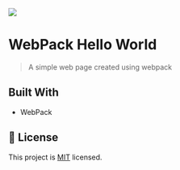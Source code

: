 ![](https://img.shields.io/badge/Microverse-blueviolet)

# WebPack Hello World

> A simple web page created using webpack

## Built With

- WebPack


## 📝 License

This project is [MIT](./MIT.md) licensed.
